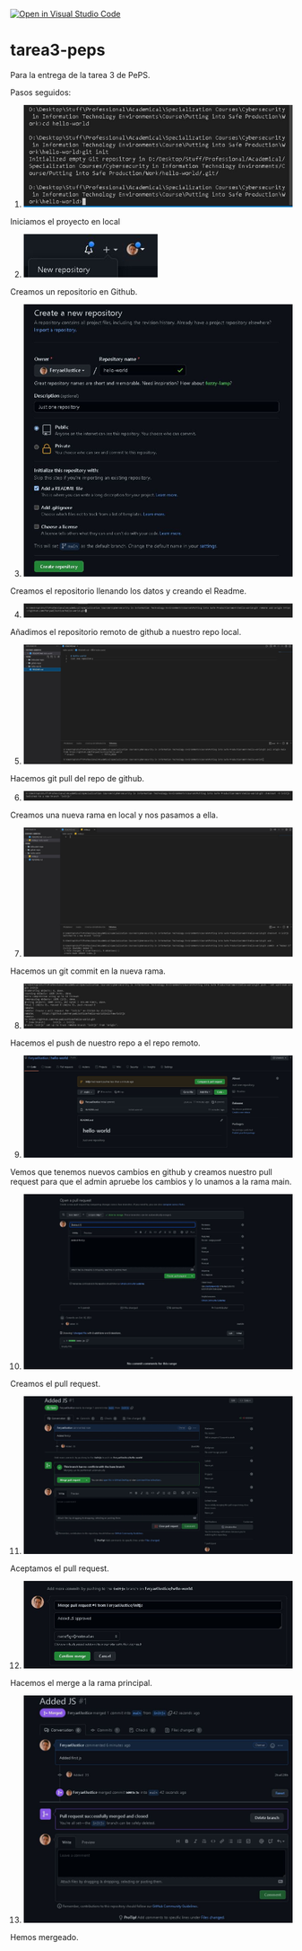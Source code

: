 [![Open in Visual Studio Code](https://classroom.github.com/assets/open-in-vscode-f059dc9a6f8d3a56e377f745f24479a46679e63a5d9fe6f495e02850cd0d8118.svg)](https://classroom.github.com/online_ide?assignment_repo_id=5984679&assignment_repo_type=AssignmentRepo)
# tarea3-peps
Para la entrega de la tarea 3 de PePS.

Pasos seguidos:
1. ![](steps/paso1.jpg) 

Iniciamos el proyecto en local

2. ![](steps/paso2.jpg) 

Creamos un repositorio en Github.

3. ![](steps/paso3.jpg) 

Creamos el repositorio llenando los datos y creando el Readme.

4. ![](steps/paso4.jpg) 

Añadimos el repositorio remoto de github a nuestro repo local.

5. ![](steps/paso5.jpg) 

Hacemos git pull del repo de github.

6. ![](steps/paso6.jpg) 

Creamos una nueva rama en local y nos pasamos a ella.

7. ![](steps/paso7.jpg) 

Hacemos un git commit en la nueva rama.

8. ![](steps/paso8.jpg) 

Hacemos el push de nuestro repo a el repo remoto.

9. ![](steps/paso9.jpg) 

Vemos que tenemos nuevos cambios en github y creamos nuestro pull request para que el admin apruebe los cambios y lo unamos a la rama main.

10. ![](steps/paso10.jpg) 

Creamos el pull request.

11. ![](steps/paso11.jpg) 

Aceptamos el pull request.

12. ![](steps/paso12.jpg) 

Hacemos el merge a la rama principal.

13. ![](steps/paso13.jpg) 

Hemos mergeado.